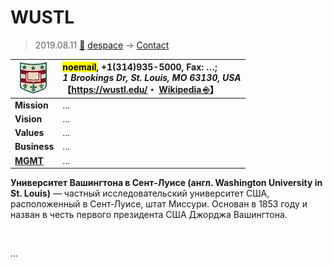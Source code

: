 # WUSTL
> 2019.08.11 [🚀](../../../index/index.md) [despace](../index.md) → [Contact](../contact.md)

|[![](../f/contact/w/wustl_logo1_thumb.webp)](../f/contact/w/wustl_logo1.webp)|<mark>noemail</mark>, +1(314)935-5000, Fax: …;<br> *1 Brookings Dr, St. Louis, MO 63130, USA*<br> 【<https://wustl.edu/>・ [Wikipedia ⎆](https://en.wikipedia.org/wiki/Washington_University_in_St._Louis)】|
|:-|:-|
|**Mission**|…|
|**Vision**|…|
|**Values**|…|
|**Business**|…|
|**[MGMT](../mgmt.md)**|…|

**Университет Вашингтона в Сент‑Луисе (англ. Washington University in St. Louis)** — частный исследовательский университет США, расположенный в Сент‑Луисе, штат Миссури. Основан в 1853 году и назван в честь первого президента США Джорджа Вашингтона.


<p style="page-break-after:always"> </p>

…

